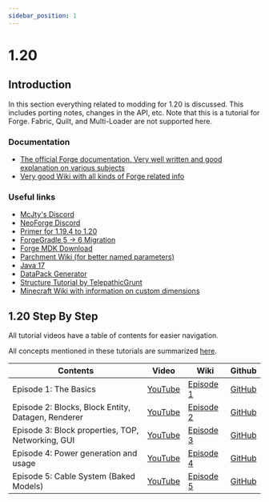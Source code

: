 ```yaml
---
sidebar_position: 1
---
```


# 1.20

## Introduction

In this section everything related to modding for 1.20 is discussed.
This includes porting notes, changes in the API, etc.
Note that this is a tutorial for Forge. Fabric, Quilt, and Multi-Loader are not supported here.

### Documentation

* [The official Forge documentation. Very well written and good explanation on various subjects](https://mcforge.readthedocs.org/en/latest/)
* [Very good Wiki with all kinds of Forge related info](https://forge.gemwire.uk/wiki/Main_Page)

### Useful links

* [McJty's Discord](https://discord.gg/knAXM4G)
* [NeoForge Discord](https://discord.gg/UvedJ9m)
* [Primer for 1.19.4 to 1.20](https://gist.github.com/ChampionAsh5357/cf818acc53ffea6f4387fe28c2977d56)
* [ForgeGradle 5 -> 6 Migration](https://gist.github.com/ChampionAsh5357/98b08c117cb2057d8029a8919c378a4c)
* [Forge MDK Download](https://files.minecraftforge.net/net/minecraftforge/forge/)
* [Parchment Wiki (for better named parameters)](https://parchmentmc.org/docs/getting-started)
* [Java 17](https://adoptium.net/)
* [DataPack Generator](https://misode.github.io)
* [Structure Tutorial by TelepathicGrunt](https://github.com/TelepathicGrunt/StructureTutorialMod)
* [Minecraft Wiki with information on custom dimensions](https://minecraft.fandom.com/wiki/Custom_dimension)

## 1.20 Step By Step

All tutorial videos have a table of contents for easier navigation.

All concepts mentioned in these tutorials are summarized [here](./concepts.md).

| Contents                                           | Video                                   | Wiki                  | Github                                          |
|----------------------------------------------------|-----------------------------------------|-----------------------|-------------------------------------------------|
| Episode 1: The Basics                              | [YouTube](https://youtu.be/BpUbD0NXfp8) | [Episode 1](./ep1.md) | [GitHub](https://github.com/McJty/Tut4_1Basics) | 
| Episode 2: Blocks, Block Entity, Datagen, Renderer | [YouTube](https://youtu.be/4IQLCHSoUN8) | [Episode 2](./ep2.md) | [GitHub](https://github.com/McJty/Tut4_2Block)  | 
| Episode 3: Block properties, TOP, Networking, GUI  | [YouTube](https://youtu.be/jE68rw_sAXg) | [Episode 3](./ep3.md) | [GitHub](https://github.com/McJty/Tut4_2Block)  | 
| Episode 4: Power generation and usage              | [YouTube](https://youtu.be/1MaePcTVisw) | [Episode 4](./ep4.md) | [GitHub](https://github.com/McJty/Tut4_3Power)  |
| Episode 5: Cable System (Baked Models)             | [YouTube](https://youtu.be/WUhet8dOlAs) | [Episode 5](./ep5.md) | [GitHub](https://github.com/McJty/Tut4_3Power)  |
